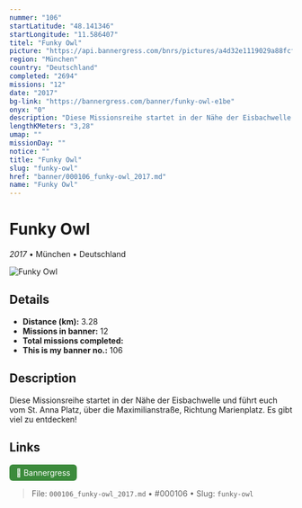 ```yaml
---
nummer: "106"
startLatitude: "48.141346"
startLongitude: "11.586407"
titel: "Funky Owl"
picture: "https://api.bannergress.com/bnrs/pictures/a4d32e1119029a88fcffb54a447e1e3b"
region: "München"
country: "Deutschland"
completed: "2694"
missions: "12"
date: "2017"
bg-link: "https://bannergress.com/banner/funky-owl-e1be"
onyx: "0"
description: "Diese Missionsreihe startet in der Nähe der Eisbachwelle und führt euch vom St. Anna Platz, über die Maximilianstraße, Richtung Marienplatz. Es gibt viel zu entdecken!"
lengthKMeters: "3,28"
umap: ""
missionDay: ""
notice: ""
title: "Funky Owl"
slug: "funky-owl"
href: "banner/000106_funky-owl_2017.md"
name: "Funky Owl"
---
```

# Funky Owl

*2017* • München • Deutschland

![Funky Owl](https://api.bannergress.com/bnrs/pictures/a4d32e1119029a88fcffb54a447e1e3b)



## Details
- **Distance (km):** 3.28
- **Missions in banner:** 12
- **Total missions completed:** 
- **This is my banner no.:** 106



## Description
Diese Missionsreihe startet in der Nähe der Eisbachwelle und führt euch vom St. Anna Platz, über die Maximilianstraße, Richtung Marienplatz. Es gibt viel zu entdecken!



## Links
<a href="https://bannergress.com/banner/funky-owl-e1be" target="_blank" style="display:inline-block;margin-right:8px;padding:6px 12px;background:#3c8b3c;color:#fff;text-decoration:none;border-radius:6px;">🔗 Bannergress</a>



> File: `000106_funky-owl_2017.md` • #000106 • Slug: `funky-owl`
